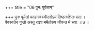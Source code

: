+++
title = "06 पुनः पूर्यताम्"

+++
पुनः पूर्यतां यदहन्त्वस्यौदनोऽयं तिष्ठत्वक्षितः सदा ।  
वैवस्वतेन गुप्तो अस्तु राज्ञा ममैतोरुप जीवन्त मे स्वाः ॥ ७ ॥